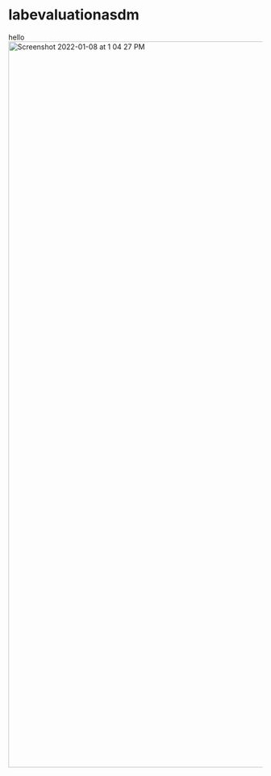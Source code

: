 # labevaluationasdm
hello
<img width="1440" alt="Screenshot 2022-01-08 at 1 04 27 PM" src="https://user-images.githubusercontent.com/91692133/156606429-fa874a98-9491-4778-b84a-143133aa1564.png">
